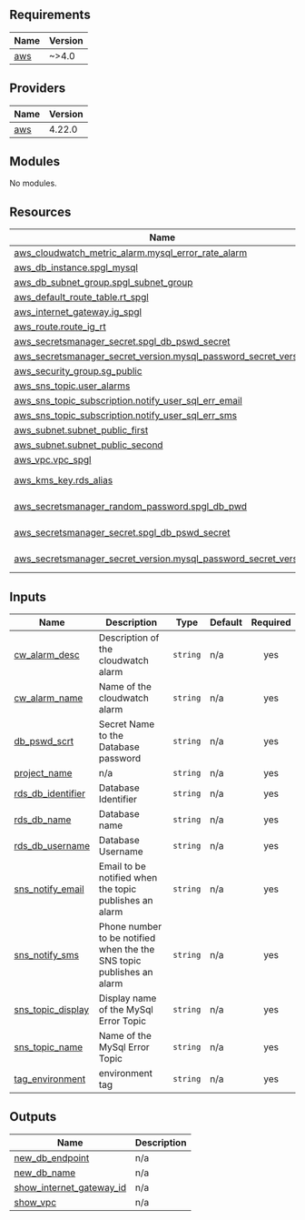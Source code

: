 <!-- BEGIN_TF_DOCS -->
## Requirements

| Name | Version |
|------|---------|
| <a name="requirement_aws"></a> [aws](#requirement\_aws) | ~>4.0 |

## Providers

| Name | Version |
|------|---------|
| <a name="provider_aws"></a> [aws](#provider\_aws) | 4.22.0 |

## Modules

No modules.

## Resources

| Name | Type |
|------|------|
| [aws_cloudwatch_metric_alarm.mysql_error_rate_alarm](https://registry.terraform.io/providers/hashicorp/aws/latest/docs/resources/cloudwatch_metric_alarm) | resource |
| [aws_db_instance.spgl_mysql](https://registry.terraform.io/providers/hashicorp/aws/latest/docs/resources/db_instance) | resource |
| [aws_db_subnet_group.spgl_subnet_group](https://registry.terraform.io/providers/hashicorp/aws/latest/docs/resources/db_subnet_group) | resource |
| [aws_default_route_table.rt_spgl](https://registry.terraform.io/providers/hashicorp/aws/latest/docs/resources/default_route_table) | resource |
| [aws_internet_gateway.ig_spgl](https://registry.terraform.io/providers/hashicorp/aws/latest/docs/resources/internet_gateway) | resource |
| [aws_route.route_ig_rt](https://registry.terraform.io/providers/hashicorp/aws/latest/docs/resources/route) | resource |
| [aws_secretsmanager_secret.spgl_db_pswd_secret](https://registry.terraform.io/providers/hashicorp/aws/latest/docs/resources/secretsmanager_secret) | resource |
| [aws_secretsmanager_secret_version.mysql_password_secret_version](https://registry.terraform.io/providers/hashicorp/aws/latest/docs/resources/secretsmanager_secret_version) | resource |
| [aws_security_group.sg_public](https://registry.terraform.io/providers/hashicorp/aws/latest/docs/resources/security_group) | resource |
| [aws_sns_topic.user_alarms](https://registry.terraform.io/providers/hashicorp/aws/latest/docs/resources/sns_topic) | resource |
| [aws_sns_topic_subscription.notify_user_sql_err_email](https://registry.terraform.io/providers/hashicorp/aws/latest/docs/resources/sns_topic_subscription) | resource |
| [aws_sns_topic_subscription.notify_user_sql_err_sms](https://registry.terraform.io/providers/hashicorp/aws/latest/docs/resources/sns_topic_subscription) | resource |
| [aws_subnet.subnet_public_first](https://registry.terraform.io/providers/hashicorp/aws/latest/docs/resources/subnet) | resource |
| [aws_subnet.subnet_public_second](https://registry.terraform.io/providers/hashicorp/aws/latest/docs/resources/subnet) | resource |
| [aws_vpc.vpc_spgl](https://registry.terraform.io/providers/hashicorp/aws/latest/docs/resources/vpc) | resource |
| [aws_kms_key.rds_alias](https://registry.terraform.io/providers/hashicorp/aws/latest/docs/data-sources/kms_key) | data source |
| [aws_secretsmanager_random_password.spgl_db_pwd](https://registry.terraform.io/providers/hashicorp/aws/latest/docs/data-sources/secretsmanager_random_password) | data source |
| [aws_secretsmanager_secret.spgl_db_pswd_secret](https://registry.terraform.io/providers/hashicorp/aws/latest/docs/data-sources/secretsmanager_secret) | data source |
| [aws_secretsmanager_secret_version.mysql_password_secret_version](https://registry.terraform.io/providers/hashicorp/aws/latest/docs/data-sources/secretsmanager_secret_version) | data source |

## Inputs

| Name | Description | Type | Default | Required |
|------|-------------|------|---------|:--------:|
| <a name="input_cw_alarm_desc"></a> [cw\_alarm\_desc](#input\_cw\_alarm\_desc) | Description of the cloudwatch alarm | `string` | n/a | yes |
| <a name="input_cw_alarm_name"></a> [cw\_alarm\_name](#input\_cw\_alarm\_name) | Name of the cloudwatch alarm | `string` | n/a | yes |
| <a name="input_db_pswd_scrt"></a> [db\_pswd\_scrt](#input\_db\_pswd\_scrt) | Secret Name to the Database password | `string` | n/a | yes |
| <a name="input_project_name"></a> [project\_name](#input\_project\_name) | n/a | `string` | n/a | yes |
| <a name="input_rds_db_identifier"></a> [rds\_db\_identifier](#input\_rds\_db\_identifier) | Database Identifier | `string` | n/a | yes |
| <a name="input_rds_db_name"></a> [rds\_db\_name](#input\_rds\_db\_name) | Database name | `string` | n/a | yes |
| <a name="input_rds_db_username"></a> [rds\_db\_username](#input\_rds\_db\_username) | Database Username | `string` | n/a | yes |
| <a name="input_sns_notify_email"></a> [sns\_notify\_email](#input\_sns\_notify\_email) | Email to be notified when the topic publishes an alarm | `string` | n/a | yes |
| <a name="input_sns_notify_sms"></a> [sns\_notify\_sms](#input\_sns\_notify\_sms) | Phone number to be notified when the the SNS topic publishes an alarm | `string` | n/a | yes |
| <a name="input_sns_topic_display"></a> [sns\_topic\_display](#input\_sns\_topic\_display) | Display name of the MySql Error Topic | `string` | n/a | yes |
| <a name="input_sns_topic_name"></a> [sns\_topic\_name](#input\_sns\_topic\_name) | Name of the MySql Error Topic | `string` | n/a | yes |
| <a name="input_tag_environment"></a> [tag\_environment](#input\_tag\_environment) | environment tag | `string` | n/a | yes |

## Outputs

| Name | Description |
|------|-------------|
| <a name="output_new_db_endpoint"></a> [new\_db\_endpoint](#output\_new\_db\_endpoint) | n/a |
| <a name="output_new_db_name"></a> [new\_db\_name](#output\_new\_db\_name) | n/a |
| <a name="output_show_internet_gateway_id"></a> [show\_internet\_gateway\_id](#output\_show\_internet\_gateway\_id) | n/a |
| <a name="output_show_vpc"></a> [show\_vpc](#output\_show\_vpc) | n/a |
<!-- END_TF_DOCS -->